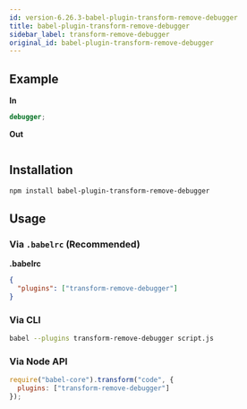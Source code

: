 ```yaml
---
id: version-6.26.3-babel-plugin-transform-remove-debugger
title: babel-plugin-transform-remove-debugger
sidebar_label: transform-remove-debugger
original_id: babel-plugin-transform-remove-debugger
---
```


## Example

**In**

```javascript
debugger;
```

**Out**

```javascript
```

## Installation

```sh
npm install babel-plugin-transform-remove-debugger
```

## Usage

### Via `.babelrc` (Recommended)

**.babelrc**

```json
{
  "plugins": ["transform-remove-debugger"]
}
```

### Via CLI

```sh
babel --plugins transform-remove-debugger script.js
```

### Via Node API

```javascript
require("babel-core").transform("code", {
  plugins: ["transform-remove-debugger"]
});
```

